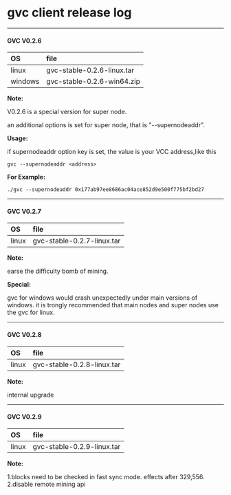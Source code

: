 # gvc client release log

---

#### GVC **V0.2.6**

| OS | file |
| :--- | :--- |
| linux | gvc-stable-0.2.6-linux.tar |
| windows | gvc-stable-0.2.6-win64.zip |

**Note:**

V0.2.6 is a special version for super node.

an additional options is set for super node, that is "--supernodeaddr".

**Usage:**

if supernodeaddr option key is set, the value is your VCC address,like this

`gvc --supernodeaddr <address>`

**For Example:**

`./gvc --supernodeaddr 0x177ab97ee8686ac04ace852d9e500f775bf2bd27`



---


#### GVC **V0.2.7**

| OS | file |
| :--- | :--- |
| linux | gvc-stable-0.2.7-linux.tar |

**Note:**

earse the difficulty bomb of mining.

**Special:**

gvc for windows would crash unexpectedly under main versions of windows. it is trongly recommended that main nodes and super nodes use the gvc for linux.


---

#### GVC **V0.2.8**

| OS | file |
| :--- | :--- |
| linux | gvc-stable-0.2.8-linux.tar |

**Note:**

internal upgrade

---

#### GVC **V0.2.9**

| OS | file |
| :--- | :--- |
| linux | gvc-stable-0.2.9-linux.tar |

**Note:**

1.blocks need to be checked in fast sync mode. effects after 329,556.
2.disable remote mining api

